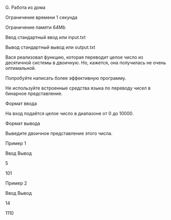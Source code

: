 G. Работа из дома

Ограничение времени	1 секунда

Ограничение памяти	64Mb

Ввод	стандартный ввод или input.txt

Вывод	стандартный вывод или output.txt

Вася реализовал функцию, которая переводит целое число из десятичной системы в двоичную. Но, кажется, она получилась не очень оптимальной.

Попробуйте написать более эффективную программу.

Не используйте встроенные средства языка по переводу чисел в бинарное представление.

Формат ввода

На вход подаётся целое число в диапазоне от 0 до 10000.

Формат вывода

Выведите двоичное представление этого числа.

Пример 1

Ввод	Вывод

5

101

Пример 2

Ввод	Вывод

14

1110
